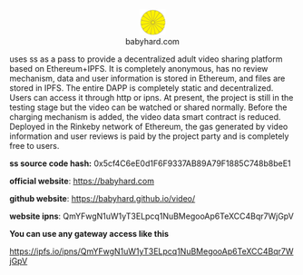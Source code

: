 <div align="center">
    <img src="https://github.com/babyhard/video/blob/master/static/image/logo-45.png" width="45" height="45">    
</div>
<div align="center">babyhard.com</div>

uses ss as a pass to provide a decentralized adult video sharing platform based on Ethereum+IPFS. It is completely anonymous, has no review mechanism, data and user information is stored in Ethereum, and files are stored in IPFS. The entire DAPP is completely static and decentralized. Users can access it through http or ipns. At present, the project is still in the testing stage but the video can be watched or shared normally. Before the charging mechanism is added, the video data smart contract is reduced. Deployed in the Rinkeby network of Ethereum, the gas generated by video information and user reviews is paid by the project party and is completely free to users.

**ss source code hash:** 0x5cf4C6eE0d1F6F9337AB89A79F1885C748b8beE1

**official website**: https://babyhard.com

**github website**:
https://babyhard.github.io/video/

**website ipns**:
QmYFwgN1uW1yT3ELpcq1NuBMegooAp6TeXCC4Bqr7WjGpV

**You can use any gateway access like this**

https://ipfs.io/ipns/QmYFwgN1uW1yT3ELpcq1NuBMegooAp6TeXCC4Bqr7WjGpV

